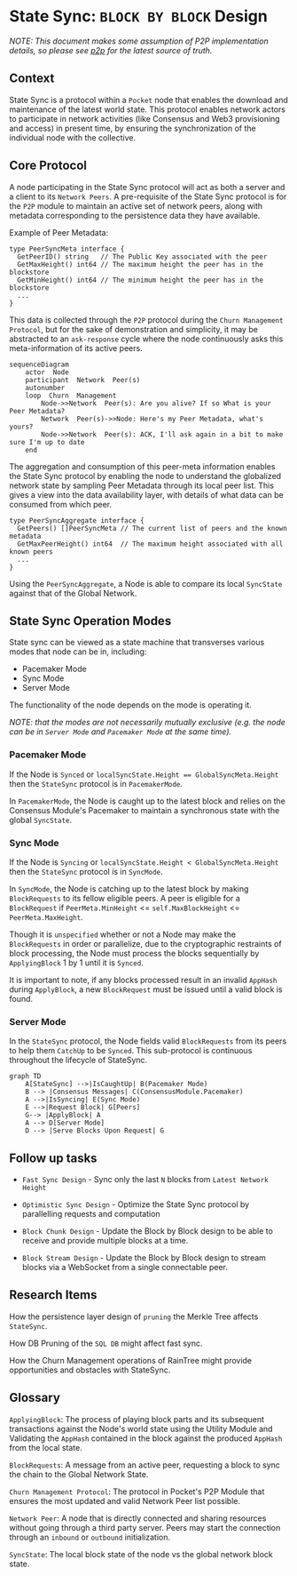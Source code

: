 # State Sync: `BLOCK BY BLOCK` Design

_NOTE: This document makes some assumption of P2P implementation details, so please see [p2p](../../p2p/README.md) for the latest source of truth._

## Context

State Sync is a protocol within a `Pocket` node that enables the download and maintenance of the latest world state. This protocol enables network actors to participate in network activities (like Consensus and Web3 provisioning and access) in present time, by ensuring the synchronization of the individual node with the collective.

## Core Protocol

A node participating in the State Sync protocol will act as both a server and a client to its `Network Peers`. A pre-requisite of the State Sync protocol is for the `P2P` module to maintain an active set of network peers, along with metadata corresponding to the persistence data they have available.

Example of Peer Metadata:

```golang
type PeerSyncMeta interface {
  GetPeerID() string   // The Public Key associated with the peer
  GetMaxHeight() int64 // The maximum height the peer has in the blockstore
  GetMinHeight() int64 // The minimum height the peer has in the blockstore
  ...
}
```

This data is collected through the `P2P` protocol during the `Churn Management Protocol`, but for the sake of demonstration and simplicity, it may be abstracted to an `ask-response` cycle where the node continuously asks this meta-information of its active peers.

```mermaid
sequenceDiagram
    actor  Node
    participant  Network  Peer(s)
    autonumber
    loop  Churn  Management
        Node->>Network  Peer(s): Are you alive? If so What is your Peer Metadata?
        Network  Peer(s)->>Node: Here's my Peer Metadata, what's yours?
        Node->>Network  Peer(s): ACK, I'll ask again in a bit to make sure I'm up to date
    end
```

The aggregation and consumption of this peer-meta information enables the State Sync protocol by enabling the node to understand the globalized network state by sampling Peer Metadata through its local peer list.
This gives a view into the data availability layer, with details of what data can be consumed from which peer.

```golang
type PeerSyncAggregate interface {
  GetPeers() []PeerSyncMeta // The current list of peers and the known metadata
  GetMaxPeerHeight() int64  // The maximum height associated with all known peers
  ...
}
```
Using the `PeerSyncAggregate`, a Node is able to compare its local `SyncState` against that of the Global Network.

## State Sync Operation Modes

State sync can be viewed as a state machine that transverses various modes that node can be in, including:
* Pacemaker Mode
* Sync Mode
* Server Mode

The functionality of the node depends on the mode is operating it. 

*NOTE: that the modes are not necessarily mutually exclusive (e.g. the node can be in `Server Mode` and `Pacemaker Mode` at the same time).*

### Pacemaker Mode
If the Node is `Synced` or `localSyncState.Height == GlobalSyncMeta.Height` then the `StateSync` protocol is in `PacemakerMode`.

In `PacemakerMode`, the Node is caught up to the latest block and relies on the Consensus Module's Pacemaker to maintain a synchronous state with the global `SyncState`.

### Sync Mode
If the Node is `Syncing` or `localSyncState.Height < GlobalSyncMeta.Height` then the `StateSync` protocol is in `SyncMode`.

In `SyncMode`, the Node is catching up to the latest block by making `BlockRequests` to its fellow eligible peers. A peer is eligible for a `BlockRequest` if `PeerMeta.MinHeight` <= `self.MaxBlockHeight` <= `PeerMeta.MaxHeight`.

Though it is `unspecified` whether or not a Node may make the `BlockRequests` in order or parallelize, due to the cryptographic restraints of block processing, the Node must process the blocks sequentially by `ApplyingBlock` 1 by 1 until it is `Synced`.

It is important to note, if any blocks processed result in an invalid `AppHash` during `ApplyBlock`, a new `BlockRequest` must be issued until a valid block is found.

### Server Mode

In the `StateSync` protocol, the Node fields valid `BlockRequests` from its peers to help them `CatchUp` to be `Synced`. This sub-protocol is continuous throughout the lifecycle of StateSync.

```mermaid
graph TD
    A[StateSync] -->|IsCaughtUp| B(Pacemaker Mode)
    B --> |Consensus Messages| C(ConsensusModule.Pacemaker)
    A -->|IsSyncing| E(Sync Mode)
    E -->|Request Block| G[Peers]
    G--> |ApplyBlock| A
    A --> D[Server Mode]
    D --> |Serve Blocks Upon Request| G
```

## Follow up tasks

* `Fast Sync Design` - Sync only the last `N` blocks from `Latest Network Height`

* `Optimistic Sync Design` - Optimize the State Sync protocol by parallelling requests and computation

* `Block Chunk Design` - Update the Block by Block design to be able to receive and provide multiple blocks at a time.

* `Block Stream Design` - Update the Block by Block design to stream blocks via a WebSocket from a single connectable peer.

## Research Items

How the persistence layer design of `pruning` the Merkle Tree affects `StateSync`.

How DB Pruning of the `SQL DB` might affect fast sync.

How the Churn Management operations of RainTree might provide opportunities and obstacles with StateSync.

## Glossary

`ApplyingBlock`: The process of playing block parts and its subsequent transactions against the Node's world state using the Utility Module and Validating the `AppHash` contained in the block against the produced `AppHash` from the local state.

`BlockRequests`: A message from an active peer, requesting a block to sync the chain to the Global Network State.

`Churn Management Protocol`: The protocol in Pocket's P2P Module that ensures the most updated and valid Network Peer list possible.

`Network Peer`: A node that is directly connected and sharing resources without going through a third party server. Peers may start the connection through an `inbound` or `outbound` initialization.

`SyncState`: The local block state of the node vs the global network block state.
